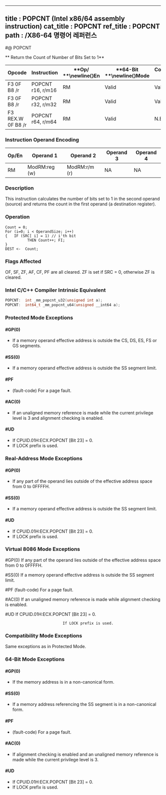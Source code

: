 ----------------------------
title : POPCNT (Intel x86/64 assembly instruction)
cat_title : POPCNT
ref_title : POPCNT
path : /X86-64 명령어 레퍼런스
----------------------------
#@ POPCNT

** Return the Count of Number of Bits Set to 1**

|**Opcode**|**Instruction**|**Op/ **\newline{}**En**|**64-Bit **\newline{}**Mode**|**Compat/**\newline{}**Leg Mode**|**Description**|
|----------|---------------|------------------------|-----------------------------|---------------------------------|---------------|
|F3  0F B8 /r|POPCNT r16, r/m16|RM|Valid|Valid|POPCNT on r/m16|
|F3  0F B8 /r|POPCNT r32, r/m32|RM|Valid|Valid|POPCNT on r/m32|
|F3 REX.W 0F B8 /r|POPCNT r64, r/m64|RM|Valid|N.E.|POPCNT on r/m64|
### Instruction Operand Encoding


|Op/En|Operand 1|Operand 2|Operand 3|Operand 4|
|-----|---------|---------|---------|---------|
|RM|ModRM:reg (w)|ModRM:r/m (r)|NA|NA|
### Description


This instruction calculates the number of bits set to 1 in the second operand (source) and returns the count in the first operand (a destination register).


### Operation

```info-verb
Count = 0;
For (i=0; i < OperandSize; i++) 
{   IF (SRC[ i] = 1) // i'th bit
          THEN Count++; FI;
}
DEST <-  Count;
```
### Flags Affected


OF, SF, ZF, AF, CF, PF are all cleared. ZF is set if SRC = 0, otherwise ZF is cleared.


### Intel C/C++ Compiler Intrinsic Equivalent

```cpp
POPCNT:  int _mm_popcnt_u32(unsigned int a);
POPCNT:  int64_t _mm_popcnt_u64(unsigned __int64 a);
```

### Protected Mode Exceptions

#### #GP(0)
* If a memory operand effective address is outside the CS, DS, ES, FS or GS segments.

#### #SS(0)
* If a memory operand effective address is outside the SS segment limit.

#### #PF
* (fault-code) For a page fault.

#### #AC(0)
* If an unaligned memory reference is made while the current privilege level is 3 and alignment checking is enabled.

#### #UD
* If CPUID.01H:ECX.POPCNT [Bit 23] = 0.
* If LOCK prefix is used.

### Real-Address Mode Exceptions

#### #GP(0)
* If any part of the operand lies outside of the effective address space from 0 to 0FFFFH.

#### #SS(0)
* If a memory operand effective address is outside the SS segment limit.

#### #UD
* If CPUID.01H:ECX.POPCNT [Bit 23] = 0.
* If LOCK prefix is used.
### Virtual 8086 Mode Exceptions


#GP(0) If any part of the operand lies outside of the effective address space from 0 to 0FFFFH.

#SS(0) If a memory operand effective address is outside the SS segment limit.

#PF (fault-code) For a page fault.

#AC(0) If an unaligned memory reference is made while alignment checking is enabled.

#UD If CPUID.01H:ECX.POPCNT [Bit 23] = 0.

                              If LOCK prefix is used.


### Compatibility Mode Exceptions



Same exceptions as in Protected Mode.


### 64-Bit Mode Exceptions

#### #GP(0)
* If the memory address is in a non-canonical form.

#### #SS(0)
* If a memory address referencing the SS segment is in a non-canonical form.

#### #PF
* (fault-code) For a page fault.

#### #AC(0)
* If alignment checking is enabled and an unaligned memory reference is made while the current privilege level is 3.

#### #UD
* If CPUID.01H:ECX.POPCNT [Bit 23] = 0.
* If LOCK prefix is used.
